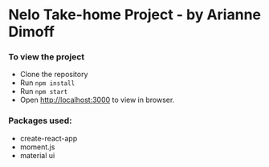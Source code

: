 # Nelo Take-home Project - by Arianne Dimoff

### To view the project
- Clone the repository
- Run `npm install`
- Run `npm start`
- Open [http://localhost:3000](http://localhost:3000) to view in browser.

### Packages used: 
- create-react-app
- moment.js
- material ui